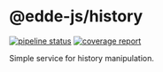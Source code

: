 # @edde-js/history

[![pipeline status](https://git.x32.cz/edde-js/history/badges/master/pipeline.svg)](https://git.x32.cz/edde-js/history/commits/master)
[![coverage report](https://git.x32.cz/edde-js/history/badges/master/coverage.svg)](https://git.x32.cz/edde-js/history/commits/master)

Simple service for history manipulation.